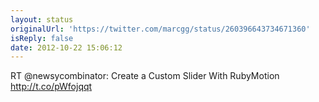 ```yaml
---
layout: status
originalUrl: 'https://twitter.com/marcgg/status/260396643734671360'
isReply: false
date: 2012-10-22 15:06:12
---
```


RT @newsycombinator: Create a Custom Slider With RubyMotion http://t.co/pWfojqqt
